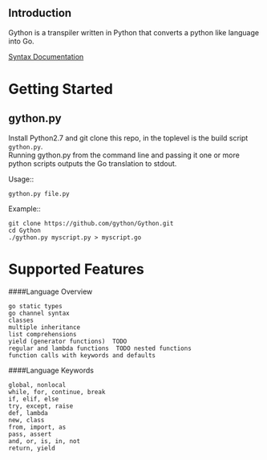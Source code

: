 Introduction
------------
Gython is a transpiler written in Python that converts a python like language into Go.

[Syntax Documentation](https://github.com/PythonJS/PythonJS/blob/master/doc/go_syntax.md)


Getting Started
===============


gython.py
--------------------------------------
Install Python2.7 and git clone this repo, in the toplevel is the build script `gython.py`.  
Running gython.py from the command line and passing it one or more python scripts outputs
the Go translation to stdout.

Usage::

	gython.py file.py

Example::

	git clone https://github.com/gython/Gython.git
	cd Gython
	./gython.py myscript.py > myscript.go



Supported Features
================

####Language Overview
	
	go static types
	go channel syntax
	classes
	multiple inheritance
	list comprehensions
	yield (generator functions)  TODO
	regular and lambda functions  TODO nested functions
	function calls with keywords and defaults

####Language Keywords

	global, nonlocal
	while, for, continue, break
	if, elif, else
	try, except, raise
	def, lambda
	new, class
	from, import, as
	pass, assert
	and, or, is, in, not
	return, yield

